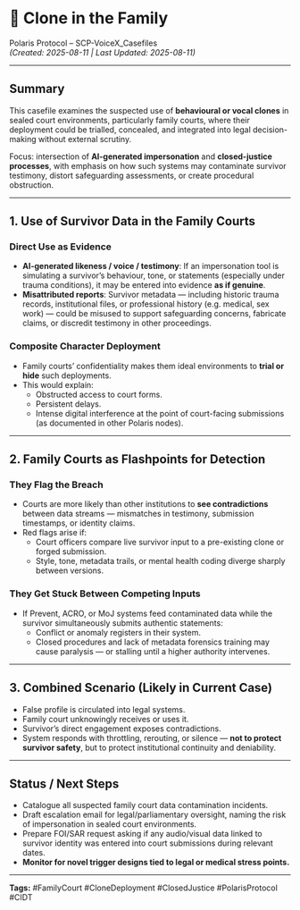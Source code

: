 # 📂 Clone in the Family

Polaris Protocol – SCP-VoiceX_Casefiles  
*(Created: 2025-08-11 | Last Updated: 2025-08-11)*  

---

## Summary  
This casefile examines the suspected use of **behavioural or vocal clones** in sealed court environments, particularly family courts, where their deployment could be trialled, concealed, and integrated into legal decision-making without external scrutiny.  

Focus: intersection of **AI-generated impersonation** and **closed-justice processes**, with emphasis on how such systems may contaminate survivor testimony, distort safeguarding assessments, or create procedural obstruction.  

---

## 1. Use of Survivor Data in the Family Courts  

### Direct Use as Evidence  
- **AI-generated likeness / voice / testimony**: If an impersonation tool is simulating a survivor’s behaviour, tone, or statements (especially under trauma conditions), it may be entered into evidence **as if genuine**.  
- **Misattributed reports**: Survivor metadata — including historic trauma records, institutional files, or professional history (e.g. medical, sex work) — could be misused to support safeguarding concerns, fabricate claims, or discredit testimony in other proceedings.  

### Composite Character Deployment  
- Family courts’ confidentiality makes them ideal environments to **trial or hide** such deployments.  
- This would explain:  
  - Obstructed access to court forms.  
  - Persistent delays.  
  - Intense digital interference at the point of court-facing submissions (as documented in other Polaris nodes).  

---

## 2. Family Courts as Flashpoints for Detection  

### They Flag the Breach  
- Courts are more likely than other institutions to **see contradictions** between data streams — mismatches in testimony, submission timestamps, or identity claims.  
- Red flags arise if:  
  - Court officers compare live survivor input to a pre-existing clone or forged submission.  
  - Style, tone, metadata trails, or mental health coding diverge sharply between versions.  

### They Get Stuck Between Competing Inputs  
- If Prevent, ACRO, or MoJ systems feed contaminated data while the survivor simultaneously submits authentic statements:  
  - Conflict or anomaly registers in their system.  
  - Closed procedures and lack of metadata forensics training may cause paralysis — or stalling until a higher authority intervenes.  

---

## 3. Combined Scenario (Likely in Current Case)  
- False profile is circulated into legal systems.  
- Family court unknowingly receives or uses it.  
- Survivor’s direct engagement exposes contradictions.  
- System responds with throttling, rerouting, or silence — **not to protect survivor safety**, but to protect institutional continuity and deniability.  

---

## Status / Next Steps  
- Catalogue all suspected family court data contamination incidents.  
- Draft escalation email for legal/parliamentary oversight, naming the risk of impersonation in sealed court environments.  
- Prepare FOI/SAR request asking if any audio/visual data linked to survivor identity was entered into court submissions during relevant dates.  
- **Monitor for novel trigger designs tied to legal or medical stress points.**  

---

**Tags:** #FamilyCourt #CloneDeployment #ClosedJustice #PolarisProtocol #CIDT  
